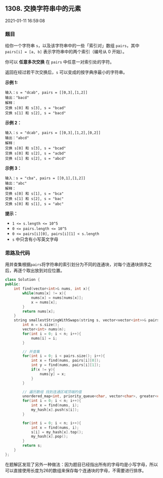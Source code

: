 ## 1308. 交换字符串中的元素

2021-01-11 16:59:08

### 题目

给你一个字符串 ``s``，以及该字符串中的一些「索引对」数组 ``pairs``，其中 ``pairs[i] = [a, b]`` 表示字符串中的两个索引（编号从 0 开始）。

你可以 **任意多次交换** 在 ``pairs`` 中任意一对索引处的字符。

返回在经过若干次交换后，``s`` 可以变成的按字典序最小的字符串。

 

**示例 1:**

```
输入：s = "dcab", pairs = [[0,3],[1,2]]
输出："bacd"
解释： 
交换 s[0] 和 s[3], s = "bcad"
交换 s[1] 和 s[2], s = "bacd"
```

**示例 2：**

```
输入：s = "dcab", pairs = [[0,3],[1,2],[0,2]]
输出："abcd"
解释：
交换 s[0] 和 s[3], s = "bcad"
交换 s[0] 和 s[2], s = "acbd"
交换 s[1] 和 s[2], s = "abcd"
```

**示例 3：**

```
输入：s = "cba", pairs = [[0,1],[1,2]]
输出："abc"
解释：
交换 s[0] 和 s[1], s = "bca"
交换 s[1] 和 s[2], s = "bac"
交换 s[0] 和 s[1], s = "abc"
```

 

**提示：**


- ``1 <= s.length <= 10^5``
- ``0 <= pairs.length <= 10^5``
- ``0 <= pairs[i][0], pairs[i][1] < s.length``
- ``s`` 中只含有小写英文字母



### 思路及代码

用并查集根据``pairs``将字符串的索引划分为不同的连通块，对每个连通块排序之后，再逐个取出放到对应位置。

```cpp
class Solution {
public:
    int find(vector<int>& nums, int x){
        while(nums[x] != x){
            nums[x] = nums[nums[x]];
            x = nums[x];
        }
        return nums[x];
    }
    string smallestStringWithSwaps(string s, vector<vector<int>>& pairs) {
        int n = s.size();
        vector<int> nums(n);
        for(int i = 0; i < n; i++){
            nums[i] = i;
        }

        // 并查集
        for(int i = 0; i < pairs.size(); i++){
            int x = find(nums, pairs[i][0]);
            int y = find(nums, pairs[i][1]);
            if(x != y){
                nums[y] = x;
            }
        }

        // 遍历数组 找到连通区域顶端的值
        unordered_map<int, priority_queue<char, vector<char>, greater<char>>> my_hash;
        for(int i = 0; i < n; i++){
            int x = find(nums, i);
            my_hash[x].push(s[i]);
        }

        for(int i = 0; i < n; i++){
            int x = find(nums, i);
            s[i] = my_hash[x].top();
            my_hash[x].pop();
        }
        return s;
    }
};
```

在题解区发现了另外一种做法：因为题目已经指出所有的字母均是小写字母，所以可以直接使用长度为26的数组来保存每个连通块的字母，不需要进行排序。